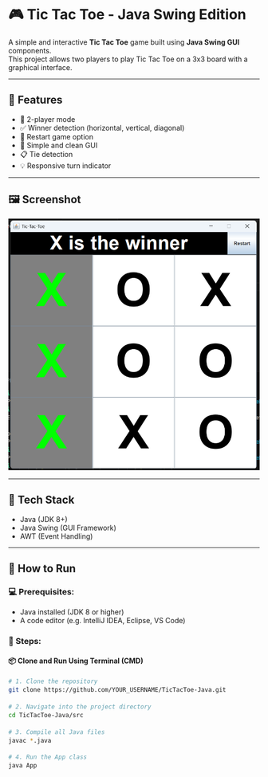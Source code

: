 # 🎮 Tic Tac Toe - Java Swing Edition

A simple and interactive **Tic Tac Toe** game built using **Java Swing GUI** components.  
This project allows two players to play Tic Tac Toe on a 3x3 board with a graphical interface.

---

## 📌 Features

- 🎯 2-player mode  
- ✅ Winner detection (horizontal, vertical, diagonal)  
- 🔁 Restart game option  
- 🎨 Simple and clean GUI  
- 📋 Tie detection  
- 💡 Responsive turn indicator

---

## 🖼️ Screenshot

![Tic Tac Toe Screenshot](src/screenshot.png)

---

## 🧰 Tech Stack

- Java (JDK 8+)
- Java Swing (GUI Framework)
- AWT (Event Handling)

---

## 🚀 How to Run

### 💻 Prerequisites:
- Java installed (JDK 8 or higher)
- A code editor (e.g. IntelliJ IDEA, Eclipse, VS Code)

### 🏃 Steps:

#### 📦 Clone and Run Using Terminal (CMD)

```bash
# 1. Clone the repository
git clone https://github.com/YOUR_USERNAME/TicTacToe-Java.git

# 2. Navigate into the project directory
cd TicTacToe-Java/src

# 3. Compile all Java files
javac *.java

# 4. Run the App class
java App

